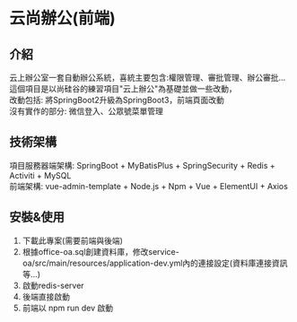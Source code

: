 # 云尚辦公(前端)
## 介紹
云上辦公室一套自動辦公系統，喜統主要包含:權限管理、審批管理、辦公審批... 
這個項目是以尚硅谷的練習項目"云上辦公"為基礎並做一些改動，    
改動包括: 將SpringBoot2升級為SpringBoot3，前端頁面改動  
沒有實作的部分: 微信登入、公眾號菜單管理

## 技術架構
項目服務器端架構: SpringBoot + MyBatisPlus + SpringSecurity + Redis + Activiti + MySQL  
前端架構: vue-admin-template + Node.js + Npm + Vue + ElementUI + Axios

## 安裝&使用
1. 下載此專案(需要前端與後端)
2. 根據office-oa.sql創建資料庫，修改service-oa/src/main/resources/application-dev.yml內的連接設定(資料庫連接資訊等...)
3. 啟動redis-server
4. 後端直接啟動
5. 前端以 npm run dev 啟動

